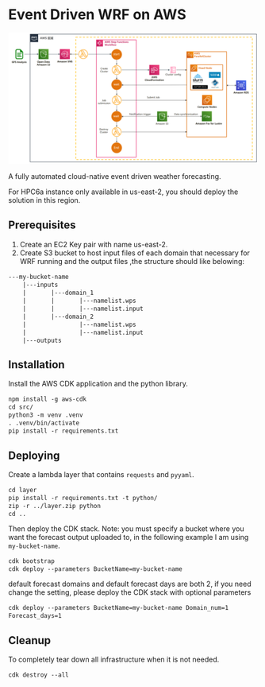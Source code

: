 # Event Driven WRF on AWS
![Overview image](./img/arch.png)

A fully automated cloud-native event driven weather forecasting.

For HPC6a instance only available in us-east-2, you should deploy the solution in this region.

## Prerequisites
1. Create an EC2 Key pair with name us-east-2.
2. Create S3 bucket to host input files of each domain that necessary for WRF running and the output files ,the structure should like belowing:
```
---my-bucket-name
    |---inputs
    |       |---domain_1
    |       |       |---namelist.wps
    |       |       |---namelist.input
    |       |---domain_2
    |               |---namelist.wps
    |               |---namelist.input
    |---outputs
```  
## Installation

Install the AWS CDK application and the python library.

```
npm install -g aws-cdk
cd src/
python3 -m venv .venv
. .venv/bin/activate
pip install -r requirements.txt
```
## Deploying

Create a lambda layer that contains `requests` and `pyyaml`.
```
cd layer
pip install -r requirements.txt -t python/
zip -r ../layer.zip python
cd ..
```

Then deploy the CDK stack. Note: you must specify a bucket where you want the
forecast output uploaded to, in the following example I am using
`my-bucket-name`.

```
cdk bootstrap
cdk deploy --parameters BucketName=my-bucket-name
```
default forecast domains and default forecast days are both 2, if you need change the setting, please deploy the CDK stack with optional parameters
```
cdk deploy --parameters BucketName=my-bucket-name Domain_num=1 Forecast_days=1 
```
## Cleanup

To completely tear down all infrastructure when it is not needed.

```
cdk destroy --all
```
